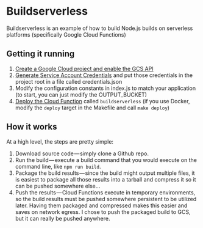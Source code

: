 # Buildserverless
Buildserverless is an example of how to build Node.js builds on serverless platforms (specifically Google Cloud Functions)

## Getting it running
1. [Create a Google Cloud project and enable the GCS API](https://support.google.com/cloud/answer/6158841?hl=en)
2. [Generate Service Account Credentials](https://cloud.google.com/storage/docs/authentication#generating-a-private-key) and put those credentials in the project root in a file called credentials.json
3. Modify the configuration constants in index.js to match your application (to start, you can just modify the OUTPUT_BUCKET)
4. [Deploy the Cloud Function](https://cloud.google.com/sdk/gcloud/reference/beta/functions/deploy) called `buildserverless` (if you use Docker, modify the `deploy` target in the Makefile and call `make deploy`)

## How it works
At a high level, the steps are pretty simple:
1. Download source code — simply clone a Github repo.
2. Run the build — execute a build command that you would execute on the command line, like `npm run build`.
3. Package the build results — since the build might output multiple files, it is easiest to package all those results into a tarball and compress it so it can be pushed somewhere else…
4. Push the results — Cloud Functions execute in temporary environments, so the build results must be pushed somewhere persistent to be utilized later. Having them packaged and compressed makes this easier and saves on network egress. I chose to push the packaged build to GCS, but it can really be pushed anywhere.
